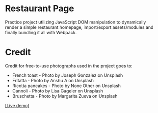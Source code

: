 # Restaurant Page

Practice project utilizing JavaScript DOM manipulation to dynamically render a simple restaurant homepage, import/export assets/modules and finally bundling it all with Webpack. 

# Credit
Credit for free-to-use photographs used in the project goes to:
- French toast - Photo by Joseph Gonzalez on Unsplash
- Fritatta - Photo by Anshu A on Unsplash
- Ricotta pancakes - Photo by None Other on Unsplash
- Cannoli - Photo by Lisa Gageler on Unsplash
- Bruschetta - Photo by Margarita Zueva on Unsplash

[[Live demo]](https://yousufrab.github.io/Restaurant_page/)
